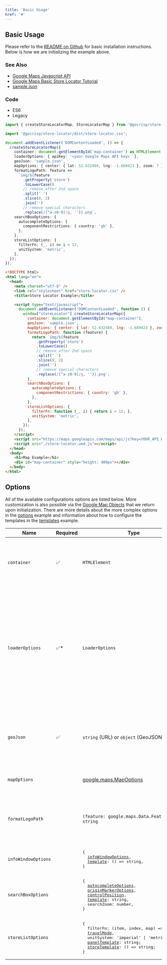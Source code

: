 ```yaml
---
title: 'Basic Usage'
href: '#'
---
```


## Basic Usage

Please refer to the [README on Github](https://github.com/gocrisp/store-locator) for basic installation instructions. Below is how we are initializing the example above.

### See Also

- [Google Maps Javascript API](https://developers.google.com/maps/documentation/javascript/overview)
- [Google Maps Basic Store Locator Tutorial](https://developers.google.com/codelabs/maps-platform/google-maps-simple-store-locator)
- [sample.json](sample.json)

### Code

<div class="tabs-body">
  <ul class="nav nav-tabs tabs" role="tablist">
    <li class="nav-item" role="presentation">
      <a class="nav-link active" id="es6-tab" data-bs-toggle="tab" data-bs-target="#es6" type="button" role="tab" aria-controls="es6" aria-selected="true">ES6</a>
    </li>
    <li class="nav-item" role="presentation">
      <a class="nav-link" id="legacy-tab" data-bs-toggle="tab" data-bs-target="#legacy" type="button" role="tab" aria-controls="legacy" aria-selected="false">Legacy</a>
    </li>
  </ul>
  <div class="tab-content">
    <div class="tab-pane fade show active" id="es6" role="tabpanel" aria-labelledby="es6-tab">


```TypeScript
import { createStoreLocatorMap, StoreLocatorMap } from '@gocrisp/store-locator';

import '@gocrisp/store-locator/dist/store-locator.css';

document.addEventListener('DOMContentLoaded', () => {
  createStoreLocatorMap({
    container: document.getElementById('map-container') as HTMLElement,
    loaderOptions: { apiKey: '<your Google Maps API key>' },
    geoJson: 'sample.json',
    mapOptions: { center: { lat: 52.632469, lng: -1.689423 }, zoom: 7 },
    formatLogoPath: feature =>
      `img/${feature
        .getProperty('store')
        .toLowerCase()
        // remove after 2nd space
        .split(' ')
        .slice(0, 2)
        .join('')
        // remove special characters
        .replace(/[^a-z0-9]/g, '')}.png`,
    searchBoxOptions: {
      autocompleteOptions: {
        componentRestrictions: { country: 'gb' },
      },
    },
    storeListOptions: {
      filterFn: (_, i) => i < 12,
      unitSystem: 'metric',
    },
  });
});
```

</div>
<div class="tab-pane fade" id="legacy" role="tabpanel" aria-labelledby="legacy-tab">

```HTML
<!DOCTYPE html>
<html lang="en">
  <head>
    <meta charset="utf-8" />
    <link rel="stylesheet" href="store-locator.css" />
    <title>Store Locator Example</title>

    <script type="text/javascript">
      document.addEventListener('DOMContentLoaded', function () {
        window["storeLocator"].createStoreLocatorMap({
          container: document.getElementById("map-container"),
          geoJson: 'sample.json',
          mapOptions: { center: { lat: 52.632469, lng: -1.689423 }, zoom: 7 },
          formatLogoPath: function (feature) {
            return `img/${feature
              .getProperty('store')
              .toLowerCase()
              // remove after 2nd space
              .split(' ')
              .slice(0, 2)
              .join('')
              // remove special characters
              .replace(/[^a-z0-9]/g, '')}.png`;
          },
          searchBoxOptions: {
            autocompleteOptions: {
              componentRestrictions: { country: 'gb' },
            },
          },
          storeListOptions: {
            filterFn: function (_, i) { return i < 12; },
            unitSystem: 'metric',
          },
        });
      });
    </script>
    <script src="https://maps.googleapis.com/maps/api/js?key=YOUR_API_KEY&libraries=geometry,places"></script>
    <script src="./store-locator.umd.js"></script>
  </head>
  <body>
    <h1>Map Example</h1>
    <div id="map-container" style="height: 400px"></div>
  </body>
</html>
```

</div>
</div>
</div>



## Options

All of the available configurations options are listed below. More customization is also possible via the [Google Map Objects](#objects) that we return upon initialization. There are more details about the more complex options in the [options](#options) example and information about how to configure the templates in the [templates](#templates) example.


<table class="table">
  <thead>
    <tr>
      <th>Name</th>
      <th>Required</th>
      <th>Type</th>
      <th>Description</th>
    </tr>
  </thead>
  <tbody>
    <tr>
      <td><code>container</code></td>
      <td>✅</td>
      <td><code>HTMLElement</code></td>
      <td>
        The element on the page where the map will go. It should have a height defined. This is the same container you'd call <code>new google.maps.Map(container)</code> with if you were initializing it directly.
      </td>
    </tr>
    <tr>
      <td><code>loaderOptions</code></td>
      <td>✅*</td>
      <td><code>LoaderOptions</code></td>
      <td>
        The options as defined for the <a href="https://www.npmjs.com/package/@googlemaps/js-api-loader">Google Maps Javascript API Loader</a>. We are requiring an <code>apiKey</code> be passed in. We are automatically including the "places" and "geometry" libraries, since they are necessary for the functionality in this component, but this can be easily overridden here.
        <br/><br/>
        *This is required unless you are pre-loading the google maps library. If you omit it in that case, the streetview not be shown in the <code>InfoWindow</code>.
      </td>
    </tr>
    <tr>
      <td><code>geoJson</code></td>
      <td>✅</td>
      <td><code>string</code> (URL) or <code>object</code> (GeoJSON)</td>
      <td>
        This will usually be the URL of a GeoJSON file or endpoint. This is where you will put the <code>URL</code> from the outbound connector. If you need more control over what is getting passed in, you can pass a JSON object in here with the GeoJSON.
      </td>
    </tr>
    <tr>
      <td><code>mapOptions</code></td>
      <td></td>
      <td>
        <a href="https://developers.google.com/maps/documentation/javascript/reference/map#MapOptions">google.maps.MapOptions</a>
      </td>
      <td>
        By default we are including a <code>center</code> at the middle of the United States and a <code>zoom</code> of 4.
      </td>
    </tr>
    <tr>
      <td><code>formatLogoPath</code></td>
      <td></td>
      <td><code>(feature: google.maps.Data.Feature) => string</code></td>
      <td>
        This method will be used to determine how to include an image based on store name in the <code>feature</code> object. You will usually want to remove spaces, add a folder and a file extension, etc. See example above.
      </td>
    </tr>
    <tr>
      <td><code>infoWindowOptions</code></td>
      <td></td>
      <td><pre>
{
  <a href="https://developers.google.com/maps/documentation/javascript/reference/info-window?hl=en#InfoWindowOptions">infoWindowOptions</a>,
  <a href="#templates">template</a>: () => string,
}</pre>
      </td>
      <td>
        These options define how the "info window" is displayed when you click on a map marker.
      </td>
    </tr>
    <tr>
      <td><code>searchBoxOptions</code></td>
      <td></td>
      <td><pre>
{
  <a href="https://developers.google.com/maps/documentation/javascript/places-autocomplete?hl=en#add-autocomplete">autocompleteOptions</a>,
  <a href="https://developers.google.com/maps/documentation/javascript/markers?hl=en#add">originMarkerOptions</a>,
  <a href="https://developers.google.com/maps/documentation/javascript/controls?hl=en#ControlPositioning">controlPosition</a>,
  <a href="#templates">template</a>: string,
  searchZoom: number,
}</pre>
      </td>
      <td>
        This will let you configure how the search box in the upper right corner will be displayed.
      </td>
    </tr>
    <tr>
      <td><code>storeListOptions</code></td>
      <td></td>
      <td><pre>
{
  filterFn: (item, index, map) => boolean;
  <a href="https://developers.google.com/maps/documentation/distance-matrix/overview?hl=en#travel_modes">travelMode</a>,
  unitSystem: 'imperial' | 'metric',
  <a href="#templates">panelTemplate</a>: string;
  <a href="#templates">storeTemplate</a>: () => string;
}</pre>
      </td>
      <td>
        This will define how the results are calculated and how the results are displayed in the left panel when searching.
      </td>
    </tr>
  </tbody>
</table>
